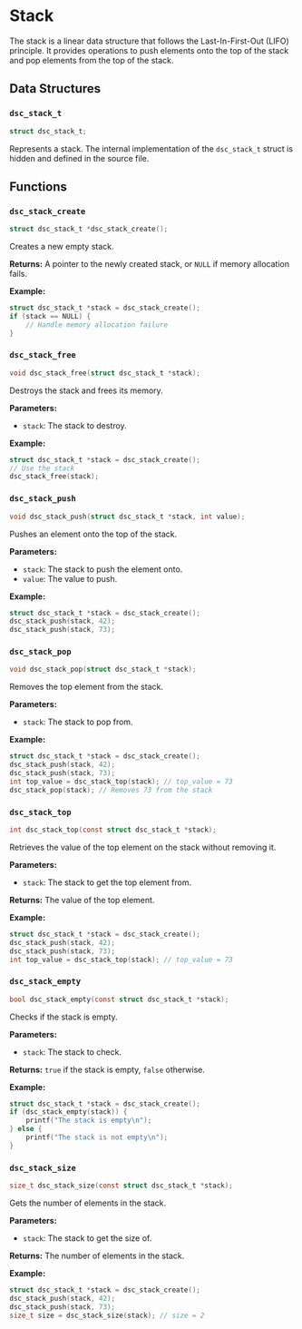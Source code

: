# Stack

The stack is a linear data structure that follows the Last-In-First-Out (LIFO) principle. It provides operations to push elements onto the top of the stack and pop elements from the top of the stack.

## Data Structures

### `dsc_stack_t`

```c
struct dsc_stack_t;
```

Represents a stack. The internal implementation of the `dsc_stack_t` struct is hidden and defined in the source file.

## Functions

### `dsc_stack_create`

```c
struct dsc_stack_t *dsc_stack_create();
```

Creates a new empty stack.

**Returns:** A pointer to the newly created stack, or `NULL` if memory allocation fails.

**Example:**

```c
struct dsc_stack_t *stack = dsc_stack_create();
if (stack == NULL) {
    // Handle memory allocation failure
}
```

### `dsc_stack_free`

```c
void dsc_stack_free(struct dsc_stack_t *stack);
```

Destroys the stack and frees its memory.

**Parameters:**
- `stack`: The stack to destroy.

**Example:**

```c
struct dsc_stack_t *stack = dsc_stack_create();
// Use the stack
dsc_stack_free(stack);
```

### `dsc_stack_push`

```c
void dsc_stack_push(struct dsc_stack_t *stack, int value);
```

Pushes an element onto the top of the stack.

**Parameters:**
- `stack`: The stack to push the element onto.
- `value`: The value to push.

**Example:**

```c
struct dsc_stack_t *stack = dsc_stack_create();
dsc_stack_push(stack, 42);
dsc_stack_push(stack, 73);
```

### `dsc_stack_pop`

```c
void dsc_stack_pop(struct dsc_stack_t *stack);
```

Removes the top element from the stack.

**Parameters:**
- `stack`: The stack to pop from.

**Example:**

```c
struct dsc_stack_t *stack = dsc_stack_create();
dsc_stack_push(stack, 42);
dsc_stack_push(stack, 73);
int top_value = dsc_stack_top(stack); // top_value = 73
dsc_stack_pop(stack); // Removes 73 from the stack
```

### `dsc_stack_top`

```c
int dsc_stack_top(const struct dsc_stack_t *stack);
```

Retrieves the value of the top element on the stack without removing it.

**Parameters:**
- `stack`: The stack to get the top element from.

**Returns:** The value of the top element.

**Example:**

```c
struct dsc_stack_t *stack = dsc_stack_create();
dsc_stack_push(stack, 42);
dsc_stack_push(stack, 73);
int top_value = dsc_stack_top(stack); // top_value = 73
```

### `dsc_stack_empty`

```c
bool dsc_stack_empty(const struct dsc_stack_t *stack);
```

Checks if the stack is empty.

**Parameters:**
- `stack`: The stack to check.

**Returns:** `true` if the stack is empty, `false` otherwise.

**Example:**

```c
struct dsc_stack_t *stack = dsc_stack_create();
if (dsc_stack_empty(stack)) {
    printf("The stack is empty\n");
} else {
    printf("The stack is not empty\n");
}
```

### `dsc_stack_size`

```c
size_t dsc_stack_size(const struct dsc_stack_t *stack);
```

Gets the number of elements in the stack.

**Parameters:**
- `stack`: The stack to get the size of.

**Returns:** The number of elements in the stack.

**Example:**

```c
struct dsc_stack_t *stack = dsc_stack_create();
dsc_stack_push(stack, 42);
dsc_stack_push(stack, 73);
size_t size = dsc_stack_size(stack); // size = 2
```
